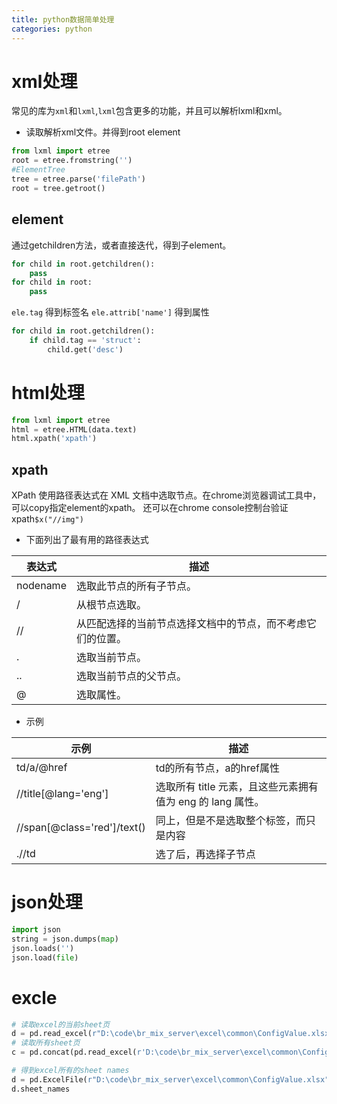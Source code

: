 ```yaml
---
title: python数据简单处理
categories: python
---
```

# xml处理

常见的库为`xml`和`lxml`,`lxml`包含更多的功能，并且可以解析lxml和xml。

- 读取解析xml文件。并得到root element
```python
from lxml import etree
root = etree.fromstring('')
#ElementTree
tree = etree.parse('filePath')
root = tree.getroot()
```

## element

通过getchildren方法，或者直接迭代，得到子element。

```python
for child in root.getchildren():
    pass
for child in root:
    pass
```

`ele.tag` 得到标签名
`ele.attrib['name']`  得到属性

```python
for child in root.getchildren():
    if child.tag == 'struct':
        child.get('desc')
```


# html处理

```python
from lxml import etree
html = etree.HTML(data.text)
html.xpath('xpath')
```

## xpath

XPath 使用路径表达式在 XML 文档中选取节点。在chrome浏览器调试工具中，可以copy指定element的xpath。
还可以在chrome console控制台验证xpath`$x("//img")`



- 下面列出了最有用的路径表达式

|表达式|	描述|
|--|--|
nodename|选取此节点的所有子节点。
/	|从根节点选取。
//	|从匹配选择的当前节点选择文档中的节点，而不考虑它们的位置。
.	|选取当前节点。
..	|选取当前节点的父节点。
@	|选取属性。

- 示例

|示例|描述|
--|--
td/a/@href	|td的所有节点，a的href属性
//title[@lang='eng']	|选取所有 title 元素，且这些元素拥有值为 eng 的 lang 属性。
//span[@class='red']/text()	|同上，但是不是选取整个标签，而只是内容
.//td	|选了后，再选择子节点

# json处理

```python
import json
string = json.dumps(map)
json.loads('')
json.load(file)
```

# excle
```python
# 读取excel的当前sheet页
d = pd.read_excel(r"D:\code\br_mix_server\excel\common\ConfigValue.xlsx",sheet_name='任务',skiprows=5)
# 读取所有sheet页
c = pd.concat(pd.read_excel(r'D:\code\br_mix_server\excel\common\ConfigValue.xlsx',sheet_name=None))

# 得到excel所有的sheet names
d = pd.ExcelFile(r"D:\code\br_mix_server\excel\common\ConfigValue.xlsx")
d.sheet_names
```